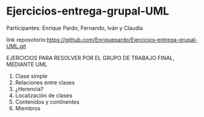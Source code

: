 # Ejercicios-entrega-grupal-UML
Participantes: Enrique Pardo, Fernando, Iván y Claudia

link reposotorio:https://github.com/Enriquepardo/Ejercicios-entrega-grupal-UML.git

EJERCICIOS PARA RESOLVER POR EL GRUPO DE TRABAJO FINAL, MEDIANTE UML

1. Clase simple
2. Relaciones entre clases
3. ¿Herencia?
4. Localización de clases
5. Contenidos y continentes
6. Miembros


